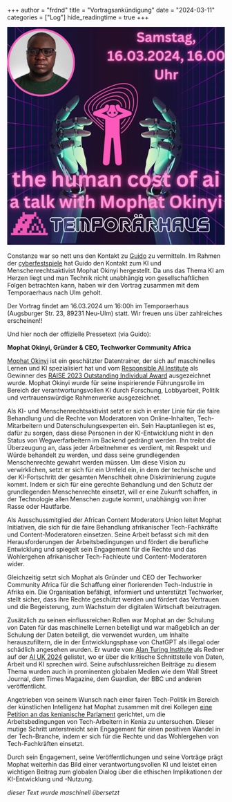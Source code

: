 +++
author = "frdnd"
title = "Vortragsankündigung"
date = "2024-03-11"
categories = ["Log"]
hide_readingtime = true
+++

![](post_talk.png)

Constanze war so nett uns den Kontakt zu [Guido](https://icegorilla.com/) zu vermitteln. Im Rahmen der [cyberfestspiele](https://www.cyberfestspiele.net/) hat Guido den Kontakt zum KI und Menschenrechtsaktivist Mophat Okinyi hergestellt. Da uns das Thema KI am Herzen liegt
und man Technik nicht unabhängig von gesellschaftlichen Folgen betrachten kann, haben wir den Vortrag zusammen mit dem Temporaerhaus nach Ulm geholt. 

Der Vortrag findet am 16.03.2024 um 16:00h im Temporaerhaus (Augsburger Str. 23, 89231 Neu-Ulm) statt. Wir freuen uns über zahlreiches erscheinen!!

Und hier noch der offizielle Pressetext (via Guido):

**Mophat Okinyi, Gründer & CEO, Techworker Community Africa**

[Mophat Okinyi](https://www.linkedin.com/in/mophat-okinyi/) ist ein geschätzter Datentrainer, der sich auf maschinelles Lernen und KI spezialisiert hat und vom [Responsible AI Institute](https://www.linkedin.com/company/responsible-ai-institute/) als Gewinner des [RAISE 2023 Outstanding Individual Award](https://www.responsible.ai/post/responsible-ai-institute-hosts-annual-raise-event-charting-the-future-of-responsible-ai) ausgezeichnet wurde. Mophat Okinyi wurde für seine inspirierende Führungsrolle im Bereich der verantwortungsvollen KI durch Forschung, Lobbyarbeit, Politik und vertrauenswürdige Rahmenwerke ausgezeichnet.

Als KI- und Menschenrechtsaktivist setzt er sich in erster Linie für die faire Behandlung und die Rechte von Moderatoren von Online-Inhalten, Tech-Mitarbeitern und Datenschulungsexperten ein. Sein Hauptanliegen ist es, dafür zu sorgen, dass diese Personen in der KI-Entwicklung nicht in den Status von Wegwerfarbeitern im Backend gedrängt werden. Ihn treibt die Überzeugung an, dass jeder Arbeitnehmer es verdient, mit Respekt und Würde behandelt zu werden, und dass seine grundlegenden Menschenrechte gewahrt werden müssen. Um diese Vision zu verwirklichen, setzt er sich für ein Umfeld ein, in dem der technische und der KI-Fortschritt der gesamten Menschheit ohne Diskriminierung zugute kommt. Indem er sich für eine gerechte Behandlung und den Schutz der grundlegenden Menschenrechte einsetzt, will er eine Zukunft schaffen, in der Technologie allen Menschen zugute kommt, unabhängig von ihrer Rasse oder Hautfarbe.

Als Ausschussmitglied der African Content Moderators Union leitet Mophat Initiativen, die sich für die faire Behandlung afrikanischer Tech-Fachkräfte und Content-Moderatoren einsetzen. Seine Arbeit befasst sich mit den Herausforderungen der Arbeitsbedingungen und fördert die berufliche Entwicklung und spiegelt sein Engagement für die Rechte und das Wohlergehen afrikanischer Tech-Fachleute und Content-Moderatoren wider.

Gleichzeitig setzt sich Mophat als Gründer und CEO der Techworker Community Africa für die Schaffung einer florierenden Tech-Industrie in Afrika ein. Die Organisation befähigt, informiert und unterstützt Techworker, stellt sicher, dass ihre Rechte geschützt werden und fördert das Vertrauen und die Begeisterung, zum Wachstum der digitalen Wirtschaft beizutragen.

Zusätzlich zu seinen einflussreichen Rollen war Mophat an der Schulung von Daten für das maschinelle Lernen beteiligt und war maßgeblich an der Schulung der Daten beteiligt, die verwendet wurden, um Inhalte herauszufiltern, die in der Entwicklungsphase von ChatGPT als illegal oder schädlich angesehen wurden. Er wurde vom [Alan Turing Institute](https://www.turing.ac.uk/?utm_source=AIUKmicrosite&utm_medium=button&utm_campaign=aiuk23) als Redner auf der [AI UK 2024](https://ai-uk.turing.ac.uk/) gelistet, wo er über die kritische Schnittstelle von Daten, Arbeit und KI sprechen wird. Seine aufschlussreichen Beiträge zu diesem Thema wurden auch in prominenten globalen Medien wie dem Wall Street Journal, dem Times Magazine, dem Guardian, der BBC und anderen veröffentlicht.

Angetrieben von seinem Wunsch nach einer fairen Tech-Politik im Bereich der künstlichen Intelligenz hat Mophat zusammen mit drei Kollegen [eine Petition an das kenianische Parlament](https://twitter.com/MercyMutemi/status/1678984336996028416) gerichtet, um die Arbeitsbedingungen von Tech-Arbeitern in Kenia zu untersuchen. Dieser mutige Schritt unterstreicht sein Engagement für einen positiven Wandel in der Tech-Branche, indem er sich für die Rechte und das Wohlergehen von Tech-Fachkräften einsetzt.

Durch sein Engagement, seine Veröffentlichungen und seine Vorträge prägt Mophat weiterhin das Bild einer verantwortungsvollen KI und leistet einen wichtigen Beitrag zum globalen Dialog über die ethischen Implikationen der KI-Entwicklung und -Nutzung.

*dieser Text wurde maschinell übersetzt*

